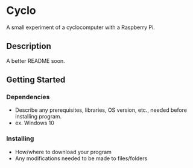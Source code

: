 # Cyclo

A small experiment of a cyclocomputer with a Raspberry Pi.

## Description

A better README soon.

## Getting Started

### Dependencies

* Describe any prerequisites, libraries, OS version, etc., needed before installing program.
* ex. Windows 10

### Installing

* How/where to download your program
* Any modifications needed to be made to files/folders
